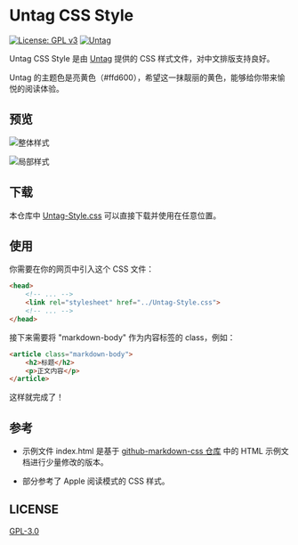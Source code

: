# Untag CSS Style

[![License: GPL v3](https://img.shields.io/badge/License-GPLv3-blue.svg)](https://www.gnu.org/licenses/gpl-3.0)  [![Untag](https://img.shields.io/badge/Website-Untag-ffd600)](https://utgd.net)  

Untag CSS Style 是由 [Untag](https://utgd.net) 提供的 CSS 样式文件，对中文排版支持良好。

Untag 的主题色是亮黄色（#ffd600），希望这一抹靓丽的黄色，能够给你带来愉悦的阅读体验。

## 预览

![整体样式](https://cdn.utgd.net/assets/uploads/2022/12/FG-282205-n.png)

![局部样式](https://cdn.utgd.net/assets/uploads/2022/12/FG-282206-C.png)

## 下载

本仓库中 [Untag-Style.css](./Untag-Style.css) 可以直接下载并使用在任意位置。

## 使用

你需要在你的网页中引入这个 CSS 文件：

``` html
<head>
    <!-- ... -->
    <link rel="stylesheet" href="../Untag-Style.css">
    <!-- ... -->
</head>
```

接下来需要将 "markdown-body" 作为内容标签的 class，例如：

``` html
<article class="markdown-body">
    <h2>标题</h2>
    <p>正文内容</p>
</article>
```

这样就完成了！

## 参考

- 示例文件 index.html 是基于 [github-markdown-css 仓库](https://github.com/sindresorhus/github-markdown-css/edit/main/index.html) 中的 HTML 示例文档进行少量修改的版本。

- 部分参考了 Apple 阅读模式的 CSS 样式。

## LICENSE

[GPL-3.0](./LICENSE)
